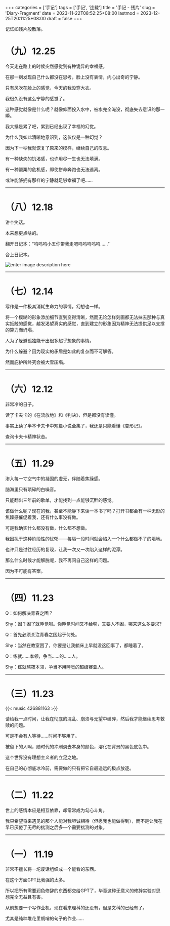 ﻿+++
categories = ['手记']
tags = ['手记', '连载']
title = '手记 - 残片'
slug = 'Diary-Fragment'
date = 2023-11-22T08:52:25+08:00
lastmod = 2023-12-25T20:11:25+08:00
draft = false
+++


记忆如残片般散落。

# （九）12.25

今天走在路上的时候突然感觉到有种诡异的幸福感。

在那一刻发现自己什么都没在思考，脸上没有表情，内心出奇的宁静。

只有风吹在脸上的感觉，今天的我没穿大衣。

我很久没有这么宁静的感觉了。

这种感觉就像是什么呢？就像仰面投入水中，被水完全淹没，彻底失去意识的那一瞬。

我大抵是累了吧，累到已经出现了幸福的幻觉。

为什么我如此清晰地意识到，这仅仅是一种幻觉？

因为下一秒我就恢复了原来的模样，继续自己的叹息。

有一种缺失的饥渴感，也许用尽一生也无法填满。

有一种颤栗的危机感，即使拼命奔跑也无法逃离。

或许能够拥有那样的宁静就足够幸福了吧……

___

# （八）12.18

讲个笑话。

本来想更点啥的。

翻开日记本：“呜呜呜小五你带我走吧呜呜呜呜呜……”

合上日记本。

![enter image description here](https://pic.imgdb.cn/item/6580328ac458853aef0a6980.jpg)

___

# （七）12.14

写作是一件极其消耗生命力的事情，幻想也一样。

将一个模糊的形象添加细节直到变得清晰，然而无论怎样刻画都无法抹去那种与真实抵触的感觉，越发渴望真实的感觉，直到建立的形象因为精神无法提供足以支撑的算力而坍塌。

人为了躲避孤独能干出很多超乎想象的事情。

为什么躲避？因为现实的矛盾是如此的复杂而不可解答。

然而庇护所终究会被大雪压塌。


___

# （六）12.12

非常冷的日子。

读了卡夫卡的《在流放地》和《判决》，但是都没有读懂。

事实上读了半本卡夫卡中短篇小说全集了，我还是只能看懂《变形记》。

查询卡夫卡精神状态。

___

# （五）11.29

渗入每一寸空气中的凝固的虚无，伴随着焦躁感。

脑海里只有琐碎的白噪音。

只能翻出三年前的歌单，才能找到一点能够沉醉的感觉。

该做什么呢？现在的我，甚至不能静下来读一本书了吗？打开书都会有一种无形的焦躁感催促着我，还有什么事没有做。

可是我确实什么都没有做，什么都不想做。

我困扰于这种阶段性的忧郁——每隔一段时间就会陷入一个什么都做不了的境地。

也许只是过往经历的复现，让我一次又一次陷入这样的泥潭。

那么什么时候才能解脱呢，我不再问自己这样的问题。

因为不可能有答案。


___

# （四）11.23

Q：如何解决青春之困？

Shy：困？困了就睡觉呗。你睡觉时间又不给够，又要人不困，哪来这么多要求?

Q：首先必须关注青春之困起于何处。

Shy：当然在教室困了，你要是让我躺床上早就没这回事了，都睡着了。

Q：练就……本领，争当……的……人。

Shy：练就熬夜本领，争当不用睡觉的超级赛亚人。

___

# （三）11.23

{{< music 426881163 >}}

请给我一点时间，让我在彻底的混乱、崩溃与无望中破碎，然后我才能继续思考救赎的问题。

可是不会有人等待……时间不够用了。

被留下的人啊，随时代的冲刷淡去本身的颜色，溶化在背景的黑色底色中。

这个世界没有理想主义者的立足之地。

在自己的心彻底冰冷前，需要做的只有把它自最遥远的极点放逐。

___

# （二）11.22

世上的感情本应是相互依靠，却常常成为勾心斗角。

我只希望将来遇见的那个人能对我坦诚相待（但愿我也能做得到），而不是让我在早已厌倦了无尽的揣测之后多一个需要揣测的对象。

___


# （一） 11.19

非常不擅长将一坨废话组织成一个能看的东西。

在这个方面GPT比我强的太多。

所以把所有需要润色修辞的东西都交给GPT了，毕竟这种无意义的修辞实验对思想完全无益且有害。

从前想要一个写作业机，现在看来理科的还没有，但是文科的已经有了。

尤其是纯粹堆花里胡哨的句子的作业……




